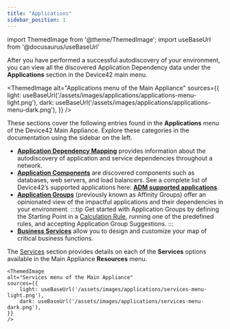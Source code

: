 ```yaml
---
title: "Applications"
sidebar_position: 1
---
```


import ThemedImage from '@theme/ThemedImage';
import useBaseUrl from '@docusaurus/useBaseUrl'

After you have performed a successful autodiscovery of your environment, you can view all the discovered Application Dependency data under the **Applications** section in the Device42 main menu.

<ThemedImage
  alt="Applications menu of the Main Appliance"
  sources={{
    light: useBaseUrl('/assets/images/applications/applications-menu-light.png'),
    dark: useBaseUrl('/assets/images/applications/applications-menu-dark.png'),
  }}
/>


These sections cover the following entries found in the **Applications** menu of the Device42 Main Appliance. Explore these categories in the documentation using the sidebar on the left.

- **[Application Dependency Mapping](enterprise-application-dependency-mapping/)** provides information about the autodiscovery of application and service dependencies throughout a network.
- **[Application Components](application-components/)** are discovered components such as databases, web servers, and load balancers. See a complete list of Device42’s supported applications here: **[ADM supported applications](apps/enterprise-application-dependency-mapping/adm-supported-applications)**.
- **[Application Groups](/apps/application-groups/index.mdx)** (previously known as Affinity Groups) offer an opinionated view of the impactful applications and their dependencies in your environment.
:::tip
Get started with Application Groups by defining the Starting Point in a [Calculation Rule](application-groups/calculation-rules), running one of the predefined rules, and accepting Application Group Suggestions.
:::
- **[Business Services](business-services/)** allow you to design and customize your map of critical business functions.

The [Services](services/index.mdx) section provides details on each of the **Services** options available in the Main Appliance **Resources** menu.

    <ThemedImage
    alt="Services menu of the Main Appliance"
    sources={{
        light: useBaseUrl('/assets/images/applications/services-menu-light.png'),
        dark: useBaseUrl('/assets/images/applications/services-menu-dark.png'),
    }}
    />
